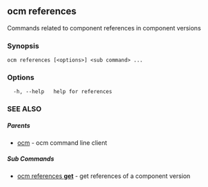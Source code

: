 ## ocm references

Commands related to component references in component versions

### Synopsis

```
ocm references [<options>] <sub command> ...
```

### Options

```
  -h, --help   help for references
```

### SEE ALSO

##### Parents

* [ocm](ocm.md)	 - ocm command line client


##### Sub Commands

* [ocm references <b>get</b>](ocm_references_get.md)	 - get references of a component version

